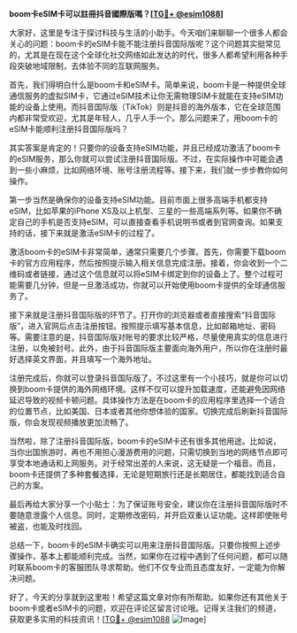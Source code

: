 **boom卡eSIM卡可以註冊抖音國際版嗎？[[TG💪+ @esim1088](https://t.me/s/esim1088)]**

大家好，这里是专注于探讨科技与生活的小助手。今天咱们来聊聊一个很多人都会关心的问题：boom卡的eSIM卡能不能注册抖音国际版呢？这个问题其实挺常见的，尤其是在现在这个全球化社交网络如此发达的时代，很多人都希望利用各种手段突破地域限制，去体验不同的互联网服务。

首先，我们得明白什么是boom卡和eSIM卡。简单来说，boom卡是一种提供全球通信服务的虚拟SIM卡，它通过eSIM技术让你无需物理SIM卡就能在支持eSIM功能的设备上使用。而抖音国际版（TikTok）则是抖音的海外版本，它在全球范围内都非常受欢迎，尤其是年轻人，几乎人手一个。那么问题来了，用boom卡的eSIM卡能顺利注册抖音国际版吗？

其实答案是肯定的！只要你的设备支持eSIM功能，并且已经成功激活了boom卡的eSIM服务，那么你就可以尝试注册抖音国际版。不过，在实际操作中可能会遇到一些小麻烦，比如网络环境、账号注册流程等。接下来，我们就一步步教你如何操作。

第一步当然是确保你的设备支持eSIM功能。目前市面上很多高端手机都支持eSIM，比如苹果的iPhone XS及以上机型、三星的一些高端系列等。如果你不确定自己的手机是否支持eSIM，可以直接查看手机说明书或者到官网查询。如果支持的话，接下来就是激活eSIM卡的过程了。

激活boom卡的eSIM卡非常简单，通常只需要几个步骤。首先，你需要下载boom卡的官方应用程序，然后按照提示输入相关信息完成注册。接着，你会收到一个二维码或者链接，通过这个信息就可以将eSIM卡绑定到你的设备上了。整个过程可能需要几分钟，但是一旦激活成功，你就可以开始使用boom卡提供的全球通信服务了。

接下来就是注册抖音国际版的环节了。打开你的浏览器或者直接搜索“抖音国际版”，进入官网后点击注册按钮。按照提示填写基本信息，比如邮箱地址、密码等。需要注意的是，抖音国际版对账号的要求比较严格，尽量使用真实的信息进行注册，以免被封号。此外，由于抖音国际版主要面向海外用户，所以你在注册时最好选择英文界面，并且填写一个海外地址。

注册完成后，你就可以登录抖音国际版了。不过这里有一个小技巧，就是你可以切换到boom卡提供的海外网络环境。这样不仅可以提升加载速度，还能避免因网络延迟导致的视频卡顿问题。具体操作方法是在boom卡的应用程序里选择一个适合的位置节点，比如美国、日本或者其他你想体验的国家。切换完成后刷新抖音国际版，你会发现视频播放更加流畅了。

当然啦，除了注册抖音国际版，boom卡的eSIM卡还有很多其他用途。比如说，当你出国旅游时，再也不用担心漫游费用的问题，只需切换到当地的网络节点即可享受本地通话和上网服务。对于经常出差的人来说，这无疑是一个福音。而且，boom卡还提供了多种套餐选择，无论是短期旅行还是长期居住，都能找到适合自己的方案。

最后再给大家分享一个小贴士：为了保证账号安全，建议你在注册抖音国际版时不要随意泄露个人信息。同时，定期修改密码，并开启双重认证功能。这样即使账号被盗，也能及时找回。

总结一下，boom卡的eSIM卡确实可以用来注册抖音国际版。只要你按照上述步骤操作，基本上都能顺利完成。当然，如果你在过程中遇到了任何问题，都可以随时联系boom卡的客服团队寻求帮助。他们不仅专业而且态度友好，一定能为你解决问题。

好了，今天的分享就到这里啦！希望这篇文章对你有所帮助。如果你还有其他关于boom卡或者eSIM卡的问题，欢迎在评论区留言讨论哦。记得关注我们的频道，获取更多实用的科技资讯！[[TG💪+ @esim1088](https://t.me/s/esim1088) ![Image](https://i.postimg.cc/4NQfJmqS/Snipaste-2025-05-13-00-14-12.png)]